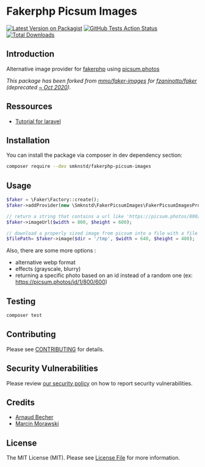# Fakerphp Picsum Images

[![Latest Version on Packagist](https://img.shields.io/packagist/v/smknstd/fakerphp-picsum-images.svg?style=flat-square)](https://packagist.org/packages/smknstd/fakerphp-picsum-images)
[![GitHub Tests Action Status](https://img.shields.io/github/actions/workflow/status/smknstd/fakerphp-picsum-images/workflows/test.yml?branch=main)](https://github.com/smknstd/fakerphp-picsum-images/actions?query=workflow%3ATests+branch%3Amain)
[![Total Downloads](https://img.shields.io/packagist/dt/smknstd/fakerphp-picsum-images.svg?style=flat-square)](https://packagist.org/packages/smknstd/fakerphp-picsum-images)

## Introduction

Alternative image provider for [fakerphp](https://github.com/fakerphp/faker) using [picsum.photos](https://picsum.photos)

_This package has been forked from [mmo/faker-images](https://github.com/morawskim/faker-images) for [fzaninotto/faker](https://github.com/fzaninotto/Faker) (deprecated [~ Oct 2020](https://marmelab.com/blog/2020/10/21/sunsetting-faker.html))._
 
## Ressources

- [Tutorial for laravel](https://smknstd.medium.com/fake-beautiful-images-in-laravel-51062967d1db)
 
## Installation

You can install the package via composer in dev dependency section:

```bash
composer require --dev smknstd/fakerphp-picsum-images
```

## Usage

```php
$faker = \Faker\Factory::create();
$faker->addProvider(new \Smknstd\FakerPicsumImages\FakerPicsumImagesProvider($faker));

// return a string that contains a url like 'https://picsum.photos/800/600/'
$faker->imageUrl($width = 800, $height = 600); 

// download a properly sized image from picsum into a file with a file path like '/tmp/13b73edae8443990be1aa8f1a483bc27.jpg'
$filePath= $faker->image($dir = '/tmp', $width = 640, $height = 480);
```

Also, there are some more options :
- alternative webp format
- effects (grayscale, blurry)
- returning a specific photo based on an id instead of a random one (ex: https://picsum.photos/id/1/800/600)

## Testing

```bash
composer test
```

## Contributing

Please see [CONTRIBUTING](.github/CONTRIBUTING.md) for details.

## Security Vulnerabilities

Please review [our security policy](../../security/policy) on how to report security vulnerabilities.

## Credits

- [Arnaud Becher](https://github.com/smknstd)
- [Marcin Morawski ](https://github.com/morawskim)

## License

The MIT License (MIT). Please see [License File](LICENSE.md) for more information.

